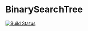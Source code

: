 # BinarySearchTree
[![Build Status](https://travis-ci.org/AnastasiaVern/BinarySearchTree.svg?branch=master)](https://travis-ci.org/AnastasiaVern/BinarySearchTree)
